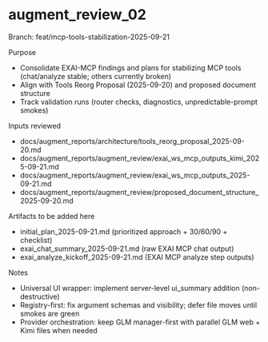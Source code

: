 # augment_review_02

Branch: feat/mcp-tools-stabilization-2025-09-21

Purpose
- Consolidate EXAI-MCP findings and plans for stabilizing MCP tools (chat/analyze stable; others currently broken)
- Align with Tools Reorg Proposal (2025-09-20) and proposed document structure
- Track validation runs (router checks, diagnostics, unpredictable-prompt smokes)

Inputs reviewed
- docs/augment_reports/architecture/tools_reorg_proposal_2025-09-20.md
- docs/augment_reports/augment_review/exai_ws_mcp_outputs_kimi_2025-09-21.md
- docs/augment_reports/augment_review/exai_ws_mcp_outputs_2025-09-21.md
- docs/augment_reports/augment_review/proposed_document_structure_2025-09-20.md

Artifacts to be added here
- initial_plan_2025-09-21.md (prioritized approach + 30/60/90 + checklist)
- exai_chat_summary_2025-09-21.md (raw EXAI MCP chat output)
- exai_analyze_kickoff_2025-09-21.md (EXAI MCP analyze step outputs)

Notes
- Universal UI wrapper: implement server-level ui_summary addition (non-destructive)
- Registry-first: fix argument schemas and visibility; defer file moves until smokes are green
- Provider orchestration: keep GLM manager-first with parallel GLM web + Kimi files when needed

